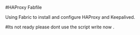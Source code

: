 #HAProxy Fabfile

Using Fabric to install and configure HAProxy and Keepalived.

#Its not ready please dont use the script write now .

